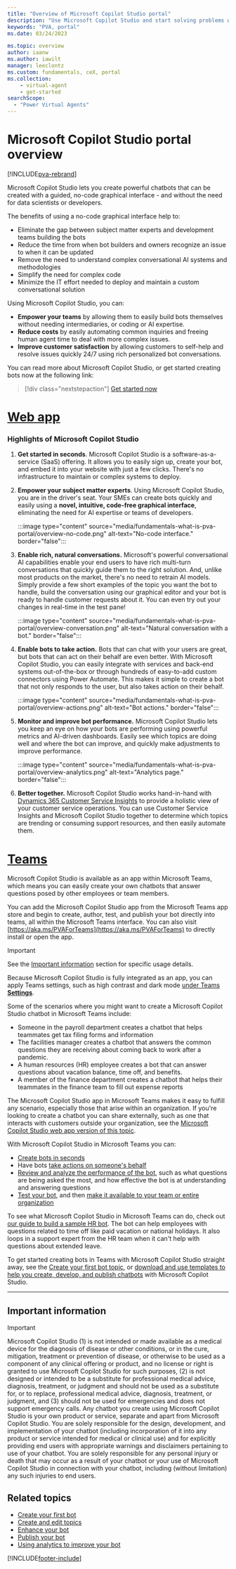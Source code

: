```yaml
---
title: "Overview of Microsoft Copilot Studio portal"
description: "Use Microsoft Copilot Studio and start solving problems with its AI-driven natural language processing - without needing to know or deploy any code."
keywords: "PVA, portal"
ms.date: 03/24/2023

ms.topic: overview
author: iaanw
ms.author: iawilt
manager: leeclontz
ms.custom: fundamentals, ceX, portal
ms.collection:
    - virtual-agent
    - get-started
searchScope:
  - "Power Virtual Agents"
---
```


# Microsoft Copilot Studio portal overview

[!INCLUDE[pva-rebrand](includes/pva-rebrand.md)]


Microsoft Copilot Studio lets you create powerful chatbots that can be created with a guided, no-code graphical interface - and without the need for data scientists or developers.

The benefits of using a no-code graphical interface help to:

- Eliminate the gap between subject matter experts and development teams building the bots
- Reduce the time from when bot builders and owners recognize an issue to when it can be updated
- Remove the need to understand complex conversational AI systems and methodologies
- Simplify the need for complex code
- Minimize the IT effort needed to deploy and maintain a custom conversational solution

Using Microsoft Copilot Studio, you can:

- **Empower your teams** by allowing them to easily build bots themselves without needing intermediaries, or coding or AI expertise.
- **Reduce costs** by easily automating common inquiries and freeing human agent time to deal with more complex issues.
- **Improve customer satisfaction** by allowing customers to self-help and resolve issues quickly 24/7 using rich personalized bot conversations.

You can read more about Microsoft Copilot Studio, or get started creating bots now at the following link:

> [!div class="nextstepaction"]
> [Get started now](https://aka.ms/trypva)

# [Web app](#tab/web)

### Highlights of Microsoft Copilot Studio

1. **Get started in seconds**. Microsoft Copilot Studio is a software-as-a-service (SaaS) offering. It allows you to easily sign up, create your bot, and embed it into your website with just a few clicks. There's no infrastructure to maintain or complex systems to deploy.

1. **Empower your subject matter experts**. Using Microsoft Copilot Studio, you are in the driver's seat. Your SMEs can create bots quickly and easily using a **novel, intuitive, code-free graphical interface**, eliminating the need for AI expertise or teams of developers.

    :::image type="content" source="media/fundamentals-what-is-pva-portal/overview-no-code.png" alt-text="No-code interface." border="false":::
   
1. **Enable rich, natural conversations.** Microsoft's powerful conversational AI capabilities enable your end users to have rich multi-turn conversations that quickly guide them to the right solution. And, unlike most products on the market, there's no need to retrain AI models. Simply provide a few short examples of the topic you want the bot to handle, build the conversation using our graphical editor and your bot is ready to handle customer requests about it. You can even try out your changes in real-time in the test pane!

   :::image type="content" source="media/fundamentals-what-is-pva-portal/overview-conversation.png" alt-text="Natural conversation with a bot." border="false":::



1. **Enable bots to take action.** Bots that can chat with your users are great, but bots that can act on their behalf are even better. With Microsoft Copilot Studio, you can easily integrate with services and back-end systems out-of-the-box or through hundreds of easy-to-add custom connectors using Power Automate. This makes it simple to create a bot that not only responds to the user, but also takes action on their behalf.

    :::image type="content" source="media/fundamentals-what-is-pva-portal/overview-actions.png" alt-text="Bot actions." border="false":::

1. **Monitor and improve bot performance.** Microsoft Copilot Studio lets you keep an eye on how your bots are performing using powerful metrics and AI-driven dashboards. Easily see which topics are doing well and where the bot can improve, and quickly make adjustments to improve performance.  

    :::image type="content" source="media/fundamentals-what-is-pva-portal/overview-analytics.png" alt-text="Analytics page." border="false":::

1. **Better together.** Microsoft Copilot Studio works hand-in-hand with [Dynamics 365 Customer Service Insights](https://dynamics.microsoft.com/ai/customer-service-insights) to provide a holistic view of your customer service operations. You can use Customer Service Insights and Microsoft Copilot Studio together to determine which topics are trending or consuming support resources, and then easily automate them.

# [Teams](#tab/teams)


Microsoft Copilot Studio is available as an app within Microsoft Teams, which means you can easily create your own chatbots that answer questions posed by other employees or team members.

You can add the Microsoft Copilot Studio app from the Microsoft Teams app store and begin to create, author, test, and publish your bot directly into teams, all within the Microsoft Teams interface. You can also visit [https://aka.ms/PVAForTeams](https://aka.ms/PVAForTeams) to directly install or open the app.

> [!IMPORTANT]
> See the [Important information](#important-information) section for specific usage details.

Because Microsoft Copilot Studio is fully integrated as an app, you can apply Teams settings, such as high contrast and dark mode [under Teams **Settings**](https://support.microsoft.com/office/change-settings-in-teams-b506e8f1-1a96-4cf1-8c6b-b6ed4f424bc7#bkmk_howdoienablehighcontrastmode).

Some of the scenarios where you might want to create a Microsoft Copilot Studio chatbot in Microsoft Teams include:

- Someone in the payroll department creates a chatbot that helps teammates get tax filing forms and information
- The facilities manager creates a chatbot that answers the common questions they are receiving about coming back to work after a pandemic.
- A human resources (HR) employee creates a bot that can answer questions about vacation balance, time off, and benefits.
- A member of the finance department creates a chatbot that helps their teammates in the finance team to fill out expense reports

The Microsoft Copilot Studio app in Microsoft Teams makes it easy to fulfill any scenario, especially those that arise within an organization. If you're looking to create a chatbot you can share externally, such as one that interacts with customers outside your organization, see the [Microsoft Copilot Studio web app version of this topic](fundamentals-what-is-power-virtual-agents-portal.md).

With Microsoft Copilot Studio in Microsoft Teams you can:

- [Create bots in seconds](authoring-fundamentals.md)
- Have bots [take actions on someone's behalf](advanced-fundamentals.md)
- [Review and analyze the performance of the bot](analytics-overview.md), such as what questions are being asked the most, and how effective the bot is at understanding and answering questions
- [Test your bot](authoring-test-bot.md), and then [make it available to your team or entire organization](publication-fundamentals-publish-channels.md)

To see what Microsoft Copilot Studio in Microsoft Teams can do, check out [our guide to build a sample HR bot](fundamentals-get-started.md). The bot can help employees with questions related to time off like paid vacation or national holidays. It also loops in a support expert from the HR team when it can't help with questions about extended leave.

To get started creating bots in Teams with Microsoft Copilot Studio straight away, see the [Create your first bot topic](authoring-first-bot.md), or [download and use templates to help you create, develop, and publish chatbots](fundamentals-templates.md) with Microsoft Copilot Studio.

---

## Important information

> [!IMPORTANT]
><!-- Microsoft Legal required disclosure, do not modify -->
> Microsoft Copilot Studio (1) is not intended or made available as a medical device for the diagnosis of disease or other conditions, or in the cure, mitigation, treatment or prevention of disease, or otherwise to be used as a component of any clinical offering or product, and no license or right is granted to use Microsoft Copilot Studio for such purposes, (2) is not designed or intended to be a substitute for professional medical advice, diagnosis, treatment, or judgment and should not be used as a substitute for, or to replace, professional medical advice, diagnosis, treatment, or judgment, and (3) should not be used for emergencies and does not support emergency calls. Any chatbot you create using Microsoft Copilot Studio is your own product or service, separate and apart from Microsoft Copilot Studio. You are solely responsible for the design, development, and implementation of your chatbot (including incorporation of it into any product or service intended for medical or clinical use) and for explicitly providing end users with appropriate warnings and disclaimers pertaining to use of your chatbot. You are solely responsible for any personal injury or death that may occur as a result of your chatbot or your use of Microsoft Copilot Studio in connection with your chatbot, including (without limitation) any such injuries to end users.

## Related topics

- [Create your first bot](authoring-first-bot.md)
- [Create and edit topics](authoring-create-edit-topics.md)
- [Enhance your bot](advanced-fundamentals.md)
- [Publish your bot](publication-fundamentals-publish-channels.md)
- [Using analytics to improve your bot](analytics-overview.md)

[!INCLUDE[footer-include](includes/footer-banner.md)]
